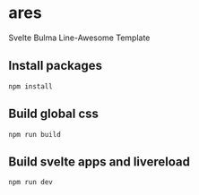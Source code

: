 # ares
Svelte Bulma Line-Awesome Template

## Install packages
```
npm install
```

## Build global css
```
npm run build
```

## Build svelte apps and livereload
```
npm run dev
```
